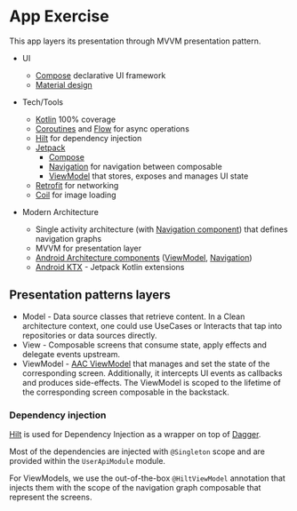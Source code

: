 # App Exercise
This app layers its presentation through MVVM presentation pattern.

* UI
    * [Compose](https://developer.android.com/jetpack/compose) declarative UI framework
    * [Material design](https://material.io/design)


* Tech/Tools
  * [Kotlin](https://kotlinlang.org/) 100% coverage
  * [Coroutines](https://kotlinlang.org/docs/reference/coroutines-overview.html) and [Flow](https://developer.android.com/kotlin/flow) for async operations
  * [Hilt](https://developer.android.com/training/dependency-injection/hilt-android) for dependency injection
  * [Jetpack](https://developer.android.com/jetpack)
    * [Compose](https://developer.android.com/jetpack/compose)
    * [Navigation](https://developer.android.com/topic/libraries/architecture/navigation/) for navigation between composable
    * [ViewModel](https://developer.android.com/topic/libraries/architecture/viewmodel) that stores, exposes and manages UI state
  * [Retrofit](https://square.github.io/retrofit/) for networking
  * [Coil](https://github.com/coil-kt/coil) for image loading

* Modern Architecture
  * Single activity architecture (with [Navigation component](https://developer.android.com/guide/navigation/navigation-getting-started)) that defines navigation graphs
  * MVVM for presentation layer
  * [Android Architecture components](https://developer.android.com/topic/libraries/architecture) ([ViewModel](https://developer.android.com/topic/libraries/architecture/viewmodel), [Navigation](https://developer.android.com/jetpack/androidx/releases/navigation))
  * [Android KTX](https://developer.android.com/kotlin/ktx) - Jetpack Kotlin extensions

## Presentation patterns layers
* Model - Data source classes that retrieve content. In a Clean architecture context, one could use UseCases or Interacts that tap into repositories or data sources directly.
* View - Composable screens that consume state, apply effects and delegate events upstream.
* ViewModel - [AAC ViewModel](https://developer.android.com/topic/libraries/architecture/viewmodel) that manages and set the state of the corresponding screen. Additionally, it intercepts UI events as callbacks and produces side-effects. The ViewModel is scoped to the lifetime of the corresponding screen composable in the backstack.


### Dependency injection
[Hilt](https://developer.android.com/training/dependency-injection/hilt-android) is used for Dependency Injection as a wrapper on top of [Dagger](https://github.com/google/dagger).

Most of the dependencies are injected with `@Singleton` scope and are provided within the `UserApiModule` module.

For ViewModels, we use the out-of-the-box `@HiltViewModel` annotation that injects them with the scope of the navigation graph composable that represent the screens.
